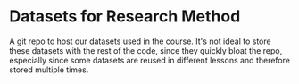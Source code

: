 # Datasets for Research Method

A git repo to host our datasets used in the course. It's not ideal to store these datasets with the rest of the code, since they quickly bloat the repo, especially since some datasets are reused in different lessons and therefore stored multiple times.

